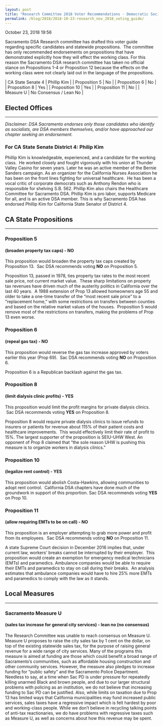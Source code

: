 ```yaml
---
layout: post
title: "Research Committee 2018 Voter Recommendations - Democratic Socialists of America, Sacramento"
permalink: /blog/2018/2018-10-23-research_nov_2018_voting_guide/
---
```

October 23, 2018 19:56

Sacramento DSA Research committee has drafted this voter guide regarding specific candidates and statewide propositions.  The committee has only recommended endorsements on propositions that have demonstrated explicitly how they will effect the working class. For this reason the Sacramento DSA research committee has taken no official stance on Propositions 1-4 or Proposition 12 because the effects on the working class were not clearly laid out in the language of the propositions.

| CA State Senate 4 | Phillip Kim |
| Proposition 5 | No |
| Proposition 6 | No |
| Proposition 8 | Yes |
| Proposition 10 | Yes |
| Proposition 11 | No |
| Measure U | No Consensus / Lean No |

## Elected Offices

---

*Disclaimer: DSA Sacramento endorses only those candidates who identify as socialists, are DSA members themselves, and/or have approached our chapter seeking an endorsement.*

### For CA State Senate District 4: Philip Kim

Phillip Kim is knowledgeable, experienced, and a candidate for the working class.  He worked closely and fought vigorously with his union at Thunder Valley Casino for seven years. Later he was an active member of the Bernie Sanders campaign. As an organizer for the California Nurses Association he has been on the front lines fighting for universal healthcare.  He has been a vocal critic of corporate democrats such as Anthony Rendon who is responsible for shelving S.B. 562. Phillip Kim also chairs the Healthcare Committee for Sacramento DSA. Phillip Kim is pro labor, supports Medicare for all, and is an active DSA member. This is why Sacramento DSA has endorsed Phillip Kim for California State Senator of District 4.

## CA State Propositions

---

### Proposition 5

#### (broaden property tax caps) - NO

This proposition would broaden the property tax caps created by Proposition 13.  Sac DSA recommends voting **NO** on Proposition 5.

Proposition 13, passed in 1978, ties property tax rates to the most recent sale price, not current market value.  These sharp limitations on property tax revenues have driven much of the austerity politics in California over the last 40 years.  A 1988 extension of Prop 13 allowed homeowners age 55 and older to take a one-time transfer of the “most recent sale price” to a “replacement home,” with some restrictions on transfers between counties and based on the relative market values of the houses.  Proposition 5 would remove most of the restrictions on transfers, making the problems of Prop 13 even worse.

### Proposition 6

#### (repeal gas tax) - NO

This proposition would reverse the gas tax increase approved by voters earlier this year (Prop 69).  Sac DSA recommends voting **NO** on Proposition 6.

Proposition 6 is a Republican backlash against the gas tax.

### Proposition 8

#### (limit dialysis clinic profits) - YES

This proposition would limit the profit margins for private dialysis clinics.  Sac DSA recommends voting **YES** on Proposition 8.

Proposition 8 would require private dialysis clinics to issue refunds to insurers or patients for revenue about 115% of their patient costs and healthcare improvements.  This would effectively limit their rate of profit to 15%. The largest supporter of the proposition is SEIU-UHW West. An opponent of Prop 8 claimed that “the sole reason UHW is pushing this measure is to organize workers in dialysis clinics.”

### Proposition 10

#### (legalize rent control) - YES

This proposition would abolish Costa-Hawkins, allowing communities to adopt rent control.  California DSA chapters have done much of the groundwork in support of this proportion. Sac DSA recommends voting **YES** on Prop 10.

### Proposition 11

#### (allow requiring EMTs to be on call) - NO

This proposition is an employer attempting to grab more power and profit from its employees.  Sac DSA recommends voting **NO** on Proposition 11.

A state Supreme Court decision in December 2016 implies that, under current law, workers' breaks cannot be interrupted by their employer.  This proposition would create an exemption for emergency medical technicians (EMTs) and paramedics. Ambulance companies would be able to require their EMTs and paramedics to stay on call during their breaks.  An analysis estimates that ambulance companies would have to hire 25% more EMTs and paramedics to comply with the law as it stands.

## Local Measures

---

### Sacramento Measure U

#### (sales tax increase for general city services) - lean no (no consensus)

The Research Committee was unable to reach consensus on Measure U. Measure U proposes to raise the city sales tax by 1 cent on the dollar, on top of the existing statewide sales tax, for the purpose of raising general revenue for a wide range of city services. Many of the programs this measure is aimed at funding are those which could benefit a broad range of Sacramento’s communities, such as affordable housing construction and other community services. However, the measure also pledges to increase funding for “public safety” and the Sacramento Police Department. Needless to say, at a time when Sac PD is under pressure for repeatedly killing unarmed Black and brown people, and due to our larger structural problems with policing as an institution, we do not believe that increasing funding to Sac PD can be justified. Also, while limits on taxation due to Prop 13 has limited ways that California municipalities may fund increased public services, sales taxes have a regressive impact which is felt hardest by poor and working-class people. While we don’t believe in recycling talking points of anti-tax reactionaries, we do have problems with regressive taxes such as Measure U, as well as concerns about how this revenue may be spent.
